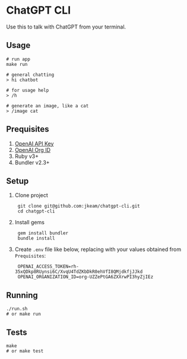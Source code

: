 # ChatGPT CLI

Use this to talk with ChatGPT from your terminal.

## Usage

```shell
# run app
make run

# general chatting
> hi chatbot

# for usage help
> /h

# generate an image, like a cat
> /image cat
```

## Prequisites

1. [OpenAI API Key](https://platform.openai.com/account/api-keys)
2. [OpenAI Org ID](https://platform.openai.com/account/org-settings)
3. Ruby v3+
4. Bundler v2.3+

## Setup

1. Clone project

        git clone git@github.com:jkeam/chatgpt-cli.git
        cd chatgpt-cli

2. Install gems

        gem install bundler
        bundle install

3. Create `.env` file like below, replacing with your values obtained from `Prequisites`:

        OPENAI_ACCESS_TOKEN=rh-35xQDkp8RUynsi6C/XvqU4TdZKbDkR0ehVfI8QMjdkfjJJkd
        OPENAI_ORGANIZATION_ID=org-UZZePtGA6ZXXrwPI3hyZjIEz

## Running

```shell
./run.sh
# or make run
```

## Tests

```shell
make
# or make test
```
